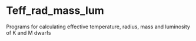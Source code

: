 Teff_rad_mass_lum
=================

Programs for calculating effective temperature, radius, mass and luminosity of K and M dwarfs
